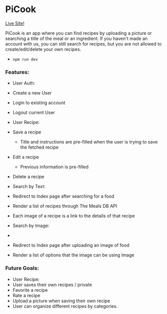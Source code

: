 # PiCook
[Live Site!](https://picook.herokuapp.com/#/)

PiCook is an app where you can find recipes by uploading a picture or searching a title of the meal or an ingredient.
If you haven't made an account with us, you can still search for recipes, but you are not allowed to create/edit/delete your own recipes.

* `npm run dev`

### Features:
* User Auth:
 * Create a new User
 * Login to existing account
 * Logout current User

* User Recipe:
 * Save a recipe
   * Title and instructions are pre-filled when the user is trying to save the fetched recipe 
 * Edit a recipe
   * Previous information is pre-filled 
 * Delete a recipe

* Search by Text:
 * Redirect to Index page after searching for a food
 * Render a list of recipes through The Meals DB API
 
 * Each image of a recipe is a link to the details of that recipe


* Search by Image:
 * 
 * Redirect to Index page after uploading an image of food
 * Render a list of options that the image can be using Image



### Future Goals:
* User Recipe:
 * User saves their own recipes / private
 * Favorite a recipe
 * Rate a recipe
 * Upload a picture when saving their own recipe
 * User can organize different recipes by categories.

